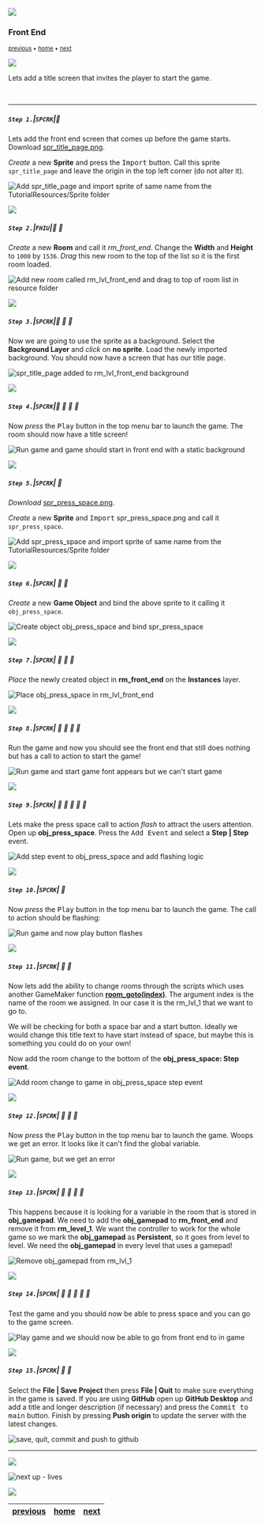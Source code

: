 ![](../images/line3.png)

### Front End

<sub>[previous](../audio/README.md#user-content-audio) • [home](../README.md#user-content-gms2-top-down-shooter) • [next](../lives/README.md#user-content-lives)</sub>

![](../images/line3.png)

Lets add a title screen that invites the player to start the game.

<br>

---


##### `Step 1.`\|`SPCRK`|:small_blue_diamond:

Lets add the front end screen that comes up before the game starts. Download [spr_title_page.png](../Assets/Sprites/spr_title_page.png).

*Create* a new **Sprite** and press the <kbd>Import</kbd> button. Call this sprite `spr_title_page` and leave the origin in the top left corner (do not alter it).

![Add spr_title_page and import sprite of same name from the TutorialResources/Sprite folder](images/SpriTitlePage.png)

![](../images/line2.png)

##### `Step 2.`\|`FHIU`|:small_blue_diamond: :small_blue_diamond: 

*Create* a new **Room** and call it *rm_front_end*. Change the **Width** and **Height** to `1000` by `1536`. *Drag* this new room to the top of the list so it is the first room loaded.

![Add new room called rm_lvl_front_end and drag to top of room list in resource folder](images/RmLevelFE.png)

![](../images/line2.png)

##### `Step 3.`\|`SPCRK`|:small_blue_diamond: :small_blue_diamond: :small_blue_diamond:

Now we are going to use the sprite as a background. Select the **Background Layer** and *click* on **no sprite**. Load the newly imported background. You should now have a screen that has our title page.

![spr_title_page added to rm_lvl_front_end background](images/ChangeFrontEndBackGround.png)

![](../images/line2.png)

##### `Step 4.`\|`SPCRK`|:small_blue_diamond: :small_blue_diamond: :small_blue_diamond: :small_blue_diamond:

Now *press* the <kbd>Play</kbd> button in the top menu bar to launch the game.	The room should now have a title screen!

![Run game and game should start in front end with a static background](images/WW2ShooterGameDoesNothing.png)

![](../images/line2.png)

##### `Step 5.`\|`SPCRK`| :small_orange_diamond:

*Download* [spr_press_space.png](../Assets/Sprites/spr_press_space.png).

*Create* a new **Sprite** and <kbd>Import</kbd> spr_press_space.png and call it `spr_press_space`. 

![Add spr_press_space and import sprite of same name from the TutorialResources/Sprite folder](images/SprPressSpaceToStart.png)

![](../images/line2.png)

##### `Step 6.`\|`SPCRK`| :small_orange_diamond: :small_blue_diamond:

*Create* a new **Game Object** and bind the above sprite to it calling it `obj_press_space`. 

![Create object obj_press_space and bind spr_press_space](images/ObjPressSpace.png)

![](../images/line2.png)

##### `Step 7.`\|`SPCRK`| :small_orange_diamond: :small_blue_diamond: :small_blue_diamond:

*Place* the newly created object in **rm_front_end** on the **Instances** layer.

![Place obj_press_space in rm_lvl_front_end](images/AddTitleToRoom.png)

![](../images/line2.png)

##### `Step 8.`\|`SPCRK`| :small_orange_diamond: :small_blue_diamond: :small_blue_diamond: :small_blue_diamond:

Run the game and now you should see the front end that still does nothing but has a call to action to start the game!

![Run game and start game font appears but we can't start game](images/PressSpaceToStart.png)

![](../images/line2.png)

##### `Step 9.`\|`SPCRK`| :small_orange_diamond: :small_blue_diamond: :small_blue_diamond: :small_blue_diamond: :small_blue_diamond:

Lets make the press space call to action *flash* to attract the users attention. Open up **obj_press_space**. Press the <kbd>Add Event</kbd> and select a **Step | Step** event.

![Add step event to obj_press_space and add flashing logic](images/FlashLogoTitleScreen.png)

![](../images/line2.png)

##### `Step 10.`\|`SPCRK`| :large_blue_diamond:

Now *press* the <kbd>Play</kbd> button in the top menu bar to launch the game.	The call to action should be flashing:

![Run game and now play button flashes](images/FlashingTitle.gif)

![](../images/line2.png)

##### `Step 11.`\|`SPCRK`| :large_blue_diamond: :small_blue_diamond: 

Now lets add the ability to change rooms through the scripts which uses another GameMaker function **[room_goto(index)](https://manual.yoyogames.com/GameMaker_Language/GML_Reference/Asset_Management/Rooms/room_goto.htm)**.  The argument index is the name of the room we assigned.  In our case it is the rm_lvl_1 that we want to go to.
			
We will be checking for both a space bar and a start button.  Ideally we would change this title text to have start instead of space, but maybe this is something you could do on your own!  

Now add the room change to the bottom of the **obj_press_space: Step event**.

![Add room change to game in obj_press_space step event](images/StartGameLogic.png)

![](../images/line2.png)


##### `Step 12.`\|`SPCRK`| :large_blue_diamond: :small_blue_diamond: :small_blue_diamond: 

Now *press* the <kbd>Play</kbd> button in the top menu bar to launch the game. Woops we get an error.  It looks like it can't find the global variable.  

![Run game, but we get an error](images/CantFindGamepadVariable.png)

![](../images/line2.png)

##### `Step 13.`\|`SPCRK`| :large_blue_diamond: :small_blue_diamond: :small_blue_diamond:  :small_blue_diamond: 

This happens because it is looking for a variable in the room that is stored in **obj_gamepad**.  We need to add the **obj_gamepad** to **rm_front_end** and remove it from **rm_level_1**. We want the controller to work for the whole game so we mark the **obj_gamepad** as **Persistent**, so it goes from level to level. We need the **obj_gamepad** in every level that uses a gamepad!


![Remove obj_gamepad from rm_lvl_1](images/AddGamepadToRoom.png)

![](../images/line2.png)

##### `Step 14.`\|`SPCRK`| :large_blue_diamond: :small_blue_diamond: :small_blue_diamond: :small_blue_diamond:  :small_blue_diamond: 

Test the game and you should now be able to press space and you can go to the game screen.

![Play game and we should now be able to go from front end to in game](images/FEToGame.gif)

![](../images/line2.png)

##### `Step 15.`\|`SPCRK`| :large_blue_diamond: :small_orange_diamond: 

Select the **File | Save Project** then press **File | Quit** to make sure everything in the game is saved. If you are using **GitHub** open up **GitHub Desktop** and add a title and longer description (if necessary) and press the <kbd>Commit to main</kbd> button. Finish by pressing **Push origin** to update the server with the latest changes.

![save, quit, commit and push to github](images/GitHub.png)

___

![](../images/line.png)

<!-- <img src="https://via.placeholder.com/1000x100/45D7CA/000000/?text=Next Up - Lives"> -->
![next up - lives](images/banner.png)

![](../images/line.png)

| [previous](../audio/README.md#user-content-audio)| [home](../README.md#user-content-gms2-top-down-shooter) | [next](../lives/README.md#user-content-lives)|
|---|---|---|
